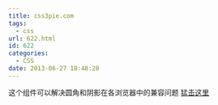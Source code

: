 ```yaml
---
title: css3pie.com
tags:
  - css
url: 622.html
id: 622
categories:
  - CSS
date: 2013-06-27 18:48:28
---
```


这个组件可以解决圆角和阴影在各浏览器中的兼容问题 [猛击这里](http://css3pie.com/)